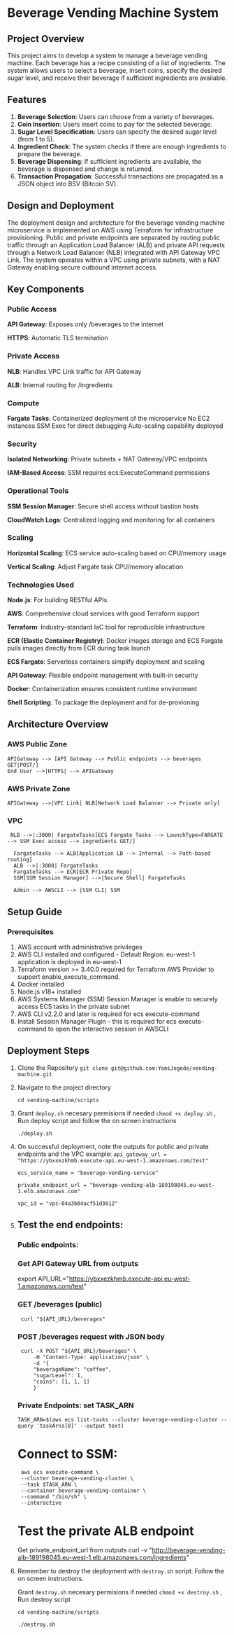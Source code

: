 # Beverage Vending Machine System

## Project Overview

This project aims to develop a system to manage a beverage vending machine. Each beverage has a recipe consisting of a list of ingredients. The system allows users to select a beverage, insert coins, specify the desired sugar level, and receive their beverage if sufficient ingredients are available.

## Features

1. **Beverage Selection**: Users can choose from a variety of beverages.
2. **Coin Insertion**: Users insert coins to pay for the selected beverage.
3. **Sugar Level Specification**: Users can specify the desired sugar level (from 1 to 5).
4. **Ingredient Check**: The system checks if there are enough ingredients to prepare the beverage.
5. **Beverage Dispensing**: If sufficient ingredients are available, the beverage is dispensed and change is returned.
6. **Transaction Propagation**: Successful transactions are propagated as a JSON object into BSV (Bitcoin SV).

## Design and Deployment

The deployment design and architecture for the beverage vending machine microservice is implemented on AWS using Terraform for infrastructure provisioning. Public and private endpoints are separated by routing public traffic through an Application Load Balancer (ALB) and private API requests through a Network Load Balancer (NLB) integrated with API Gateway VPC Link. The system operates within a VPC using private subnets, with a NAT Gateway enabling secure outbound internet access.

## Key Components
### Public Access
**API Gateway**: Exposes only /beverages to the internet

**HTTPS**: Automatic TLS termination

### Private Access
**NLB**: Handles VPC Link traffic for API Gateway

**ALB**: Internal routing for /ingredients

### Compute
**Fargate Tasks**: Containerized deployment of the microservice
	No EC2 instances
	SSM Exec for direct debugging
	Auto-scaling capability deployed

### Security
**Isolated Networking**:
	Private subnets + NAT Gateway/VPC endpoints

**IAM-Based Access**:
	SSM requires ecs:ExecuteCommand permissions

### Operational Tools
**SSM Session Manager**: Secure shell access without bastion hosts

**CloudWatch Logs**: Centralized logging and monitoring for all containers

### Scaling
**Horizontal Scaling**:
	ECS service auto-scaling based on CPU/memory usage

**Vertical Scaling**:
	Adjust Fargate task CPU/memory allocation

### Technologies Used
**Node.js**: For building RESTful APIs.

**AWS**: Comprehensive cloud services with good Terraform support

**Terraform**: Industry-standard IaC tool for reproducible infrastructure

**ECR (Elastic Container Registry)**: Docker images storage and ECS Fargate pulls images directly from ECR during task launch

**ECS Fargate**: Serverless containers simplify deployment and scaling

**API Gateway**: Flexible endpoint management with built-in security

**Docker**: Containerization ensures consistent runtime environment

**Shell Scripting**: To package the deployment and for de-provioning


## Architecture Overview 
### AWS Public Zone
    APIGateway --> [API Gateway --> Public endpoints --> beverages GET|POST/]
    End User -->|HTTPS| --> APIGateway

### AWS Private Zone
    APIGateway -->|VPC Link| NLB[Network Load Balancer --> Private only]
    
### VPC
     NLB -->|:3000| FargateTasks[ECS Fargate Tasks --> LaunchType=FARGATE --> SSM Exec access --> ingredients GET/]
      
      FargateTasks --> ALB[Application LB --> Internal --> Path-based routing]
      ALB -->|:3000| FargateTasks
      FargateTasks --> ECR[ECR Private Repo]
      SSM[SSM Session Manager] -->|Secure Shell| FargateTasks

	  Admin --> AWSCLI --> |SSM CLI| SSM

##  Setup Guide
### Prerequisites
1. AWS account with administrative privileges	
2. AWS CLI installed and configured - Default Region: eu-west-1 application is deployed in eu-west-1
3. Terraform version >= 3.40.0 required for Terraform AWS Provider to support enable_execute_command.
4. Docker installed
5. Node.js v18+ installed
6. AWS Systems Manager (SSM) Session Manager is enable to securely access ECS tasks in the private subnet
7. AWS CLI v2.2.0 and later is required for ecs execute-command
8. Install Session Manager Plugin - this is required for ecs execute-command to open the interactive session in AWSCLI


## Deployment Steps
1. Clone the Repository
	`git clone git@github.com:YomiJegede/vending-machine.git`

2. Navigate to the project directory

	`cd vending-machine/scripts`

3. Grant `deploy.sh` necesary permisions if needed `chmod +x deploy.sh` , Run deploy script and follow the on screen instructions

	`./deploy.sh`

4. On successful deployment, note the outputs for public and private endpoints and the VPC
	example:
	`api_gateway_url = "https://ybxxezkhmb.execute-api.eu-west-1.amazonaws.com/test"`

    `ecs_service_name = "beverage-vending-service"`

    `private_endpoint_url = "beverage-vending-alb-189198045.eu-west-1.elb.amazonaws.com"`

    `vpc_id = "vpc-04a3b04acf51d3812"`

5. ## Test the end endpoints:
	### Public endpoints:
	### Get API Gateway URL from outputs
	export API_URL="https://ybxxezkhmb.execute-api.eu-west-1.amazonaws.com/test"

	### GET /beverages (public)
		curl "${API_URL}/beverages"

	### POST /beverages request with JSON body
		curl -X POST "${API_URL}/beverages" \
  			-H "Content-Type: application/json" \
  			-d '{
    		"beverageName": "coffee",
    		"sugarLevel": 1,
    		"coins": [1, 1, 1]
  			}'
	### Private Endpoints: set TASK_ARN
  	`TASK_ARN=$(aws ecs list-tasks --cluster beverage-vending-cluster --query 'taskArns[0]' --output text)`

  	# Connect to SSM:
		aws ecs execute-command \
  		--cluster beverage-vending-cluster \
  		--task $TASK_ARN \
 		--container beverage-vending-container \
  		--command "/bin/sh" \
  		--interactive

	# Test the private ALB endpoint
      Get private_endpoint_url from outputs
		curl -v "http://beverage-vending-alb-189198045.eu-west-1.elb.amazonaws.com/ingredients"


6. Remember to destroy the deployment with `destroy.sh` script. Follow the on screen 		instructions.

   Grant `destroy.sh` necesary permisions if needed `chmod +x destroy.sh` , Run destroy script

    `cd vending-machine/scripts`

	`./destroy.sh`